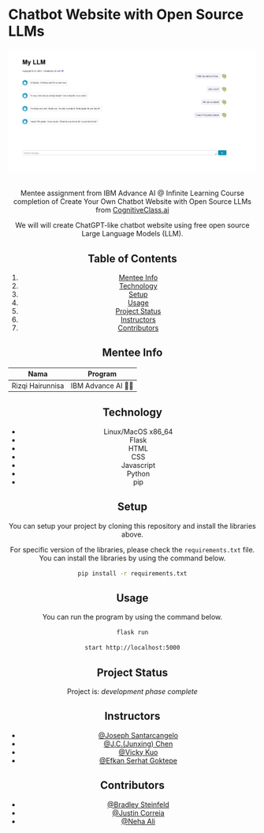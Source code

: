 # Chatbot Website with Open Source LLMs
<center> <img src="chatbot_preview.png"> <center>
  
<br>Mentee assignment from IBM Advance AI @ Infinite Learning Course completion of Create Your Own Chatbot Website with Open Source LLMs from [CognitiveClass.ai](https://cognitiveclass.ai/courses/course-v1:IBMSkillsNetwork+GPXX04ESEN+v1)

We will will create ChatGPT-like chatbot website using free open source Large Language Models (LLM).


## Table of Contents
1. [Mentee Info](#mentee-info)
2. [Technology](#technology)
3. [Setup](#setup)
4. [Usage](#usage)
5. [Project Status](#project-status)
6. [Instructors](#instructors)
7. [Contributors](#contributors)


<a name="mentee-info"></a>
## Mentee Info
| Nama             | Program              |
| ---------------- | -------------------- |
| Rizqi Hairunnisa | IBM Advance AI 🤖🌊 |



<a name="technology"></a>
## Technology

- Linux/MacOS x86_64
- Flask
- HTML
- CSS
- Javascript
- Python 
- pip
  


<a name="setup"></a>
## Setup
You can setup your project by cloning this repository and install the libraries above.

For specific version of the libraries, please check the `requirements.txt` file. You can install the libraries by using the command below.

```bash
pip install -r requirements.txt
```

<a name="usage"></a>

## Usage
You can run the program by using the command below.
```bash
flask run
```
```bash
start http://localhost:5000
```



<a name="project-status"></a>
## Project Status
Project is: _development phase complete_

<a name="instructors"></a>
## Instructors
- [@Joseph Santarcangelo](https://author.skills.network/instructors/joseph_santarcangelo)
- [@J.C.(Junxing) Chen](https://author.skills.network/instructors/jc_chen)
- [@Vicky Kuo](https://author.skills.network/instructors/vicky_kuo)
- [@Efkan Serhat Goktepe](https://author.skills.network/instructors/efkan_serhat_goktepe)

<a name="contributors"></a>
## Contributors
- [@Bradley Steinfeld](https://github.com/bsteinfeld)
- [@Justin Correia](https://author.skills.network/instructors/justin_correia)
- [@Neha Ali](https://author.skills.network/instructors/neha_ali)
